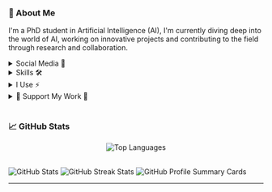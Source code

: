 ### 🚀 About Me

I'm a PhD student in Artificial Intelligence (AI), 
I'm currently diving deep into the world of AI, working on innovative projects and contributing to the field through research and collaboration.

<details>
<summary>Social Media 🔗</summary>
<br/>



<a href="https://www.linkedin.com/in/danialpahlavan/"><img align="left" alt="Danial Linkedin" width="30px" src="https://github.com/edent/SuperTinyIcons/blob/master/images/svg/linkedin.svg" /></a>


<br/>
P.S: This is my secondary GitHub account 👨‍💻
</details>

<details>
<summary>Skills 🛠️</summary>
<br/>

- Languages: Python, C++
- Frameworks: TensorFlow, PyTorch, Keras
- Tools: Jupyter Notebook, Docker, Git
- Areas of Expertise: Machine Learning, Computer Vision, Natural Language Processing

</details>

<details>
<summary>I Use ⚡</summary>
<br/>

- OS: Linux, Windows
- IDEs: VS Code, PyCharm
- Version Control: Git

</details>


<details>
<summary> 💖 Support My Work 💖</summary>
<br/>

If you find my repositories helpful and would like to support my work, consider making a donation. Your contribution is greatly appreciated and will help me continue to develop and maintain these projects.

### Cryptocurrency 🪙
- **Ethereum (ETH)**
  `0x526968dF2AB74d7B4132F8D68Cf1BE6D126c6f82`
- **Binance Coin (BNB) - Smart Chain**
  `0x526968dF2AB74d7B4132F8D68Cf1BE6D126c6f82`


### Other Payment Methods
- **Webmoney** 

  - <a href="https://donate.webmoney.com/w/wDyvsXZ2gZfJT1Tnv39SMt"><img align="left" alt="Webmoney" width="30px" src="https://www.wmtransfer.com/img/icons/wmlogo_flat_256.png?1711979909" /></a>
 


### For Iranian Contributors
- **Reymit**
  - <a href="https://reymit.ir/danialpahlavan"><img align="left" alt="Reymit" width="30px" src="https://blog.reymit.ir/wp-content/uploads/2021/03/icon-1.png" /></a>
  
- **coffeete**
  - <a href="http://www.coffeete.ir/danialpahlavan"> <img  align="left" alt="coffeete" src="http://www.coffeete.ir/images/buttons/lemonchiffon.png" style="width:260px;" /> </a>

</details>
<br/>


### 📈 GitHub Stats

<p align="center">
  <picture>
    <source
      srcset="https://github-readme-stats.vercel.app/api/top-langs?username=danialpahlavan&show_icons=true&locale=en&layout=compact&theme=dark&hide=HTML,CSS,SCSS,Ruby,Jupyter%20Notebook"
      media="(prefers-color-scheme: dark)" />
    <img
      src="https://github-readme-stats.vercel.app/api/top-langs?username=danialpahlavan&show_icons=true&locale=en&layout=compact&hide=HTML,CSS,SCSS,Ruby,Jupyter%20Notebook"
      alt="Top Languages" />
  </picture>
</p>



  <br/>

  <picture>
    <source
      srcset="https://github-readme-stats-eight-theta.vercel.app/api?username=danialpahlavan&show_icons=true&theme=algolia&include_all_commits=true&count_private=true"
      media="(prefers-color-scheme: dark)" />
    <img src="https://github-readme-stats-eight-theta.vercel.app/api?username=danialpahlavan&show_icons=true&theme=transparent&include_all_commits=true&count_private=true" alt="GitHub Stats" />
  </picture>

  <picture>
    <source
      srcset="http://github-readme-streak-stats.herokuapp.com?user=danialpahlavan&theme=algolia"
      media="(prefers-color-scheme: dark)" />
    <img src="http://github-readme-streak-stats.herokuapp.com?user=danialpahlavan&theme=algolia&theme=transparent" alt="GitHub Streak Stats" />
  </picture>

  <picture>
    <source
      srcset="https://github-profile-summary-cards.vercel.app/api/cards/profile-details?username=danialpahlavan&theme=tokyonight"
      media="(prefers-color-scheme: dark)" />
    <img src="https://github-profile-summary-cards.vercel.app/api/cards/profile-details?username=danialpahlavan&theme=transparent" alt="GitHub Profile Summary Cards" />
  </picture>
</p>



-----
